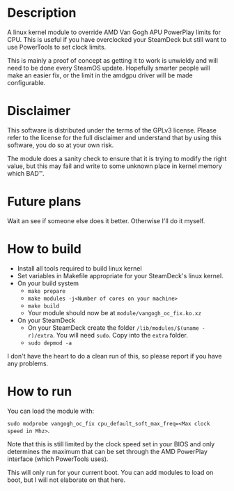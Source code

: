 # Description
A linux kernel module to override AMD Van Gogh APU PowerPlay limits for CPU.
This is useful if you have overclocked your SteamDeck but still want to use
PowerTools to set clock limits.

This is mainly a proof of concept as getting it to work is unwieldy and will need to be done every SteamOS update. Hopefully smarter people will make an easier fix, or the limit in the amdgpu driver will be made configurable.

# Disclaimer
This software is distributed under the terms of the GPLv3 license. Please refer to the license for the full disclaimer and understand that by using this software, you do so at your own risk.

The module does a sanity check to ensure that it is trying to modify the right value, but this may fail and write to some unknown place in kernel memory which BAD™.

# Future plans
Wait an see if someone else does it better. Otherwise I'll do it myself.

# How to build
- Install all tools required to build linux kernel
- Set variables in Makefile appropriate for your SteamDeck's linux kernel.
- On your build system
    - `make prepare`
    - `make modules -j<Number of cores on your machine>`
    - `make build`
    - Your module should now be at `module/vangogh_oc_fix.ko.xz`
- On your SteamDeck
    - On your SteamDeck create the folder `/lib/modules/$(uname -r)/extra`. You will need `sudo`. Copy  into the `extra` folder.
    - `sudo depmod -a`
    
I don't have the heart to do a clean run of this, so please report if you have any problems.
    
# How to run

You can load the module with:

`sudo modprobe vangogh_oc_fix cpu_default_soft_max_freq=<Max clock speed in Mhz>`. 

Note that this is still limited by the clock speed set in your BIOS and only
determines the maximum that can be set through the AMD PowerPlay interface
(which PowerTools uses).

This will only run for your current boot. You can add modules to load on boot, but I will not elaborate on that here.
